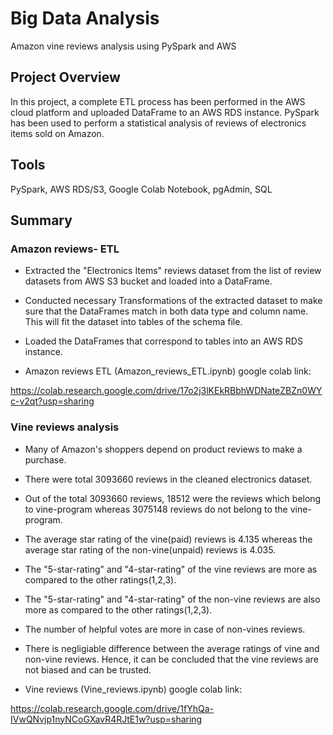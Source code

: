 # Big Data Analysis
Amazon vine reviews analysis using PySpark and AWS

## Project Overview
In this project, a complete ETL process has been performed in the AWS cloud platform and uploaded DataFrame to an AWS RDS instance. 
PySpark has been used to perform a statistical analysis of reviews of electronics items sold on Amazon.

## Tools
PySpark, AWS RDS/S3, Google Colab Notebook, pgAdmin, SQL

## Summary

### Amazon reviews- ETL
- Extracted the "Electronics Items" reviews dataset from the list of review datasets from AWS S3 bucket and loaded into a DataFrame.

- Conducted necessary Transformations of the extracted dataset to make sure that the DataFrames match in both data type and column name. 
This will fit the dataset into tables of the schema file.

- Loaded the DataFrames that correspond to tables into an AWS RDS instance.

- Amazon reviews ETL (Amazon_reviews_ETL.ipynb) google colab link:

https://colab.research.google.com/drive/17o2j3lKEkRBbhWDNateZBZn0WYc-v2qt?usp=sharing


### Vine reviews analysis
- Many of Amazon's shoppers depend on product reviews to make a purchase.

- There were total 3093660 reviews in the cleaned electronics dataset.

- Out of the total 3093660 reviews, 18512 were the reviews which belong to vine-program whereas 3075148 reviews do not belong to the vine-program.

- The average star rating of the vine(paid) reviews is 4.135 whereas the average star rating of the non-vine(unpaid) reviews is 4.035.

- The "5-star-rating" and "4-star-rating" of the vine reviews are more as compared to the other ratings(1,2,3).

- The "5-star-rating" and "4-star-rating" of the non-vine reviews are also more as compared to the other ratings(1,2,3).

- The number of helpful votes are more in case of non-vines reviews.

- There is negligiable difference between the average ratings of vine and non-vine reviews. Hence, it can be concluded that the vine reviews are not biased and can be trusted.

- Vine reviews (Vine_reviews.ipynb) google colab link:

https://colab.research.google.com/drive/1fYhQa-IVwQNvjp1nyNCoGXavR4RJtE1w?usp=sharing